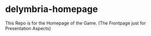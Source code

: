 delymbria-homepage
==================

This Repo is for the Homepage of the Game. (The Frontpage just for Presentation Aspects)